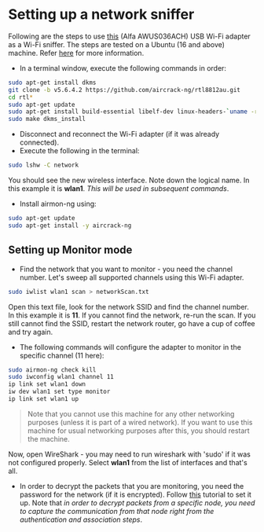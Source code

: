 # Setting up a network sniffer

Following are the steps to use [this](https://www.alfa.com.tw/products/awus036ach?variant=36473965871176) (Alfa AWUS036ACH) USB Wi-Fi adapter as a Wi-Fi sniffer. The steps are tested on a Ubuntu (16 and above) machine. Refer [here](https://github.com/aircrack-ng/rtl8812au) for more information.

* In a terminal window, execute the following commands in order:
```BASH
sudo apt-get install dkms
git clone -b v5.6.4.2 https://github.com/aircrack-ng/rtl8812au.git
cd rtl*
sudo apt-get update
sudo apt-get install build-essential libelf-dev linux-headers-`uname -r`
sudo make dkms_install
```
* Disconnect and reconnect the Wi-Fi adapter (if it was already connected).
* Execute the following in the terminal:
```BASH
sudo lshw -C network
```
You should see the new wireless interface. Note down the logical name. In this example it is **wlan1**. *This will be used in subsequent commands*. 
* Install airmon-ng using:
```BASH
sudo apt-get update
sudo apt-get install -y aircrack-ng
```

## Setting up Monitor mode

* Find the network that you want to monitor - you need the channel number. Let's sweep all supported channels using this Wi-Fi adapter.
```BASH
sudo iwlist wlan1 scan > networkScan.txt
```
Open this text file, look for the network SSID and find the channel number. In this example it is **11**. If you cannot find the network, re-run the scan. If you still cannot find the SSID, restart the network router, go have a cup of coffee and try again.

* The following commands will configure the adapter to monitor in the specific channel (11 here):
```BASH
sudo airmon-ng check kill
sudo iwconfig wlan1 channel 11
ip link set wlan1 down
iw dev wlan1 set type monitor
ip link set wlan1 up
```
> Note that you cannot use this machine for any other networking purposes (unless it is part of a wired network). If you want to use this machine for usual networking purposes after this, you should restart the machine.

Now, open WireShark - you may need to run wireshark with 'sudo' if it was not configured properly. Select **wlan1** from the list of interfaces and that's all.

* In order to decrypt the packets that you are monitoring, you need the password for the network (if it is encrypted). Follow [this](https://wiki.wireshark.org/HowToDecrypt802.11) tutorial to set it up. Note that *in order to decrypt packets from a specific node, you need to capture the communication from that node right from the authentication and association steps*. 








